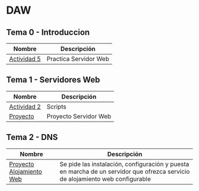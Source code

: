 # DAW

## Tema 0 - Introduccion

| Nombre | Descripción |
| ------ | ----------- |
| [Actividad 5](/Tema0/Actividad5) | Practica Servidor Web |

## Tema 1 - Servidores Web

| Nombre | Descripción |
| ------ | ----------- |
| [Actividad 2](/Tema1/Actividad2) | Scripts |
|[Proyecto](Proyecto/)|Proyecto Servidor Web|

## Tema 2 - DNS

| Nombre | Descripción |
| ------ | ----------- |
| [Proyecto Alojamiento Web](/Proyecto2Trimestre) | Se pide las instalación, configuración y puesta en marcha de un servidor que ofrezca servicio de alojamiento web configurable |



